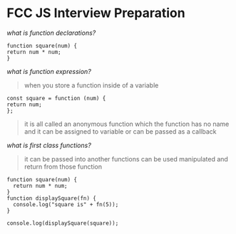 # FCC JS Interview Preparation

_what is function declarations?_

```
function square(num) {
return num * num;
}
```

_what is function expression?_

> when you store a function inside of a variable

```
const square = function (num) {
return num;
};
```

> it is all called an anonymous function
> which the function has no name and it can be assigned to variable or can be passed as a callback

_what is first class functions?_

> it can be passed into another functions can be used manipulated and return from those function

```
function square(num) {
  return num * num;
}
function displaySquare(fn) {
  console.log("square is" + fn(5));
}

console.log(displaySquare(square));

```
